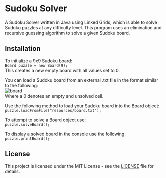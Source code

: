 # **Sudoku Solver**
A Sudoku Solver written in Java using Linked Grids, which is able to solve Sudoku puzzles at any difficulty level. This program uses an elimination and recursive guessing algorithm to solve a given Sudoku board.
 ## **Installation**
To initialize a 9x9 Sudoku board:  
`Board puzzle = new Board(9);`  
This creates a new empty board with all values set to 0.  
  
 You can load a Sudoku board from an external .txt file in the format similar to the following:  
 ![board](https://user-images.githubusercontent.com/35560951/45935544-ab3a5c00-bf69-11e8-8855-aa6fd58f40e0.jpg)  
 Where a 0 denotes an empty and unsolved cell.
  
 Use the following method to load your Sudoku board into the Board object:  
`puzzle.loadFromFile("resources/board.txt");`  
  
To attempt to solve a Board object use:  
`puzzle.solveBoard();`  
  
To display a solved board in the console use the following:  
`puzzle.printBoard();`  
  
    
## **License**
 This project is licensed under the MIT License - see the [LICENSE](https://raw.githubusercontent.com/MahdiVarposhti/sudoku-solver/master/LICENSE) file for details.
